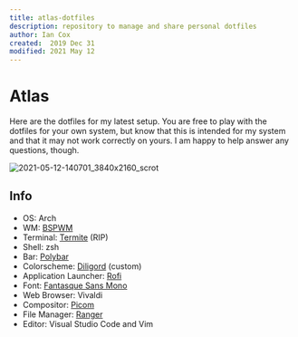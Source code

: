```yaml
---
title: atlas-dotfiles
description: repository to manage and share personal dotfiles
author: Ian Cox
created:  2019 Dec 31
modified: 2021 May 12
---
```


# Atlas

Here are the dotfiles for my latest setup. You are free to play with the dotfiles for your own system, but know that this is intended for my system and that it may not work correctly on yours. I am happy to help answer any questions, though.

![2021-05-12-140701_3840x2160_scrot](https://user-images.githubusercontent.com/30437001/118031212-e6ad1300-b32b-11eb-95d6-5f1e8a3d8944.png)

## Info

- OS: Arch
- WM: [BSPWM](https://github.com/baskerville/bspwm)
- Terminal: [Termite](https://github.com/thestinger/termite/) (RIP)
- Shell: zsh
- Bar: [Polybar](https://github.com/polybar/polybar)
- Colorscheme: [Diligord](https://github.com/Aerdian/diligord) (custom)
- Application Launcher: [Rofi](https://github.com/davatorium/rofi)
- Font: [Fantasque Sans Mono](https://github.com/belluzj/fantasque-sans)
- Web Browser: Vivaldi
- Compositor: [Picom](https://github.com/yshui/picom)
- File Manager: [Ranger](https://github.com/ranger/ranger)
- Editor: Visual Studio Code and Vim

